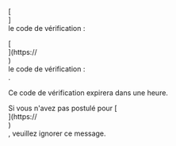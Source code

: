 [<br host>]<br action>le code de vérification :<br code>

[<br host>](https://<br host>)<br action>le code de vérification :<br code>.

Ce code de vérification expirera dans une heure.

Si vous n'avez pas postulé pour [<br host>](https://<br host>)<br action>, veuillez ignorer ce message.
